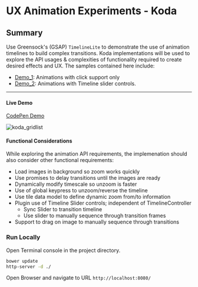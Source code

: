 # UX Animation Experiments - Koda 

## Summary

Use Greensock's (GSAP) `TimelineLite` to demonstrate the use of animation timelines to build complex transitions. Koda implementations will be used to explore the API usages & complexities of functionality required to create desired effects and UX. The samples contained here include:

*  [Demo_1](src/demo_1.html): Animations with click support only 
*  [Demo_2](src/demo_2.html): Animations with Timeline slider controls.

---
#### Live Demo

[CodePen Demo](http://codepen.io/ThomasBurleson/pen/OPMgqj)

![koda_gridlist](https://cloud.githubusercontent.com/assets/210413/5424252/316fb6c4-82ad-11e4-977d-6cf3d597c0f9.png)

#### Functional Considerations

While exploring the animation API requirements, the implemenation should also consider other functional requirements:

- Load images in background so zoom works quickly
- Use promises to delay transitions until the images are ready
- Dynamically modify timescale so unzoom is faster
- Use of global keypress to unzoom/reverse the timeline
- Use tile data model to define dynamic zoom from/to information
- Plugin use of Timeline Slider controls; independent of TimelineController
  - Sync Slider to transition timeline
  - Use slider to manually sequence through transition frames
- Support to drag on image to manually sequence through transitions

### Run Locally

Open Terminal console in the project directory.

```sh
bower update
http-server -d ./
```

Open Browser and navigate to URL `http://localhost:8080/`
